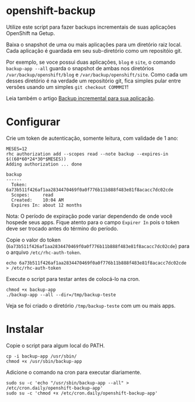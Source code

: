 openshift-backup
================

Utilize este script para fazer backups incrementais de suas aplicações OpenShift na Getup.

Baixa o snapshot de uma ou mais aplicações para um diretório raiz local. Cada aplicação é guardada
em seu sub-diretório como um repositóio git.

Por exemplo, se voce possui duas aplicações, `blog` e `site`, o comando `backup-app --all` guarda o
snapshot de ambas nos diretórios `/var/backup/openshift/blog` e `/var/backup/openshift/site`. Como
cada um desses diretório é na verdade um repositório git, fica simples pular entre versões usando um
simples `git checkout COMMMIT`!

Leia também o artigo [Backup incremental para sua aplicação](http://getupcloud.com/blog/backup-incremental-para-sua-aplicacao).

Configurar
==========

Crie um token de autenticação, somente leitura, com validade de 1 ano:

```
MESES=12
rhc authorization add --scopes read --note backup --expires-in $((60*60*24*30*$MESES))
Adding authorization ... done

backup
------
  Token:      6a73b511f426af1aa2834470469f0a0f776b11b888f483e81f8acacc7dc02cde
  Scopes:     read
  Created:    10:04 AM
  Expires In: about 12 months
```

Nota: O período de expiração pode variar dependendo de onde você hospede seus apps. Fique atento
para o campo `Expirer In` pois o token deve ser trocado antes do término do período.

Copie o valor do token (`6a73b511f426af1aa2834470469f0a0f776b11b888f483e81f8acacc7dc02cde`)
para o arquivo `/etc/rhc-auth-token`.

```
echo 6a73b511f426af1aa2834470469f0a0f776b11b888f483e81f8acacc7dc02cde > /etc/rhc-auth-token
```

Execute o script para testar antes de colocá-lo na cron.

```
chmod +x backup-app
./backup-app --all --dir=/tmp/backup-teste
```

Veja se foi criado o diretório `/tmp/backup-teste` com um ou mais apps.

Instalar
========

Copie o script para algum local do PATH.

```
cp -i backup-app /usr/sbin/
chmod +x /usr/sbin/backup-app
```

Adicione o comando na cron para executar diariamente.

```
sudo su -c 'echo "/usr/sbin/backup-app --all" > /etc/cron.daily/openshift-backup-app'
sudo su -c 'chmod +x /etc/cron.daily/openshift-backup-app'
```

